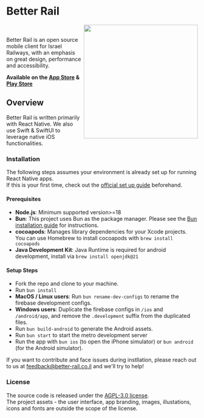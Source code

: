 # Better Rail

<img src="https://better-rail.co.il/assets/images/iphone-screenshot@2x.png" width="300" align="right">

<a href="https://github.com/guytepper/better-rail/blob/main/LICENSE"><img src="https://img.shields.io/badge/license-AGPL--3.0-brightgreen" alt="" /></a>&nbsp;<a href="https://x.com/better_rail"><img src="https://img.shields.io/twitter/follow/better_rail" alt="" /></a>

Better Rail is an open source mobile client for Israel Railways, with an emphasis on great design, performance and accessibility.

**Available on the [App Store](https://apps.apple.com/il/app/better-rail/id1562982976)</a> & [Play Store](https://play.google.com/store/apps/details?id=com.betterrail)**

## Overview

Better Rail is written primarily with React Native. We also use Swift & SwiftUI to leverage native iOS functionalities.

### Installation

The following steps assumes your environment is already set up for running React Native apps.  
If this is your first time, check out the [official set up guide](https://reactnative.dev/docs/environment-setup) beforehand.

#### Prerequisites

- **Node.js**: Minimum supported version>=18
- **Bun**: This project uses Bun as the package manager. Please see the [Bun installation guide](https://bun.com/docs/installation) for instructions.
- **cocoapods**: Manages library dependencies for your Xcode projects. You can use Homebrew to install cocoapods with `brew install cocoapods`
- **Java Development Kit**: Java Runtime is required for android development, install via `brew install openjdk@21`

#### Setup Steps

- Fork the repo and clone to your machine.
- Run `bun install`
- **MacOS / Linux users**: Run `bun rename-dev-configs` to rename the firebase development configs.
- **Windows users**: Duplicate the firebase configs in `/ios` and `/android/app`, and remove the `.development` suffix from the duplicated files.
- Run `bun build-android` to generate the Android assets.
- Run `bun start` to start the metro development server
- Run the app with `bun ios` (to open the iPhone simulator) or `bun android` (for the Android simulator).

If you want to contribute and face issues during instllation, please reach out to us at feedback@better-rail.co.il and we'll try to help!

### License

The source code is released under the [AGPL-3.0 license](https://github.com/guytepper/better-rail/blob/main/LICENSE).  
The project assets - the user interface, app branding, images, illustations, icons and fonts are outside the scope of the license.
